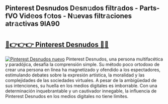 ## Pinterest Desnudos D𝚎sn𝚞dos filtr𝚊dos - Parts-fVO Vid𝚎os f𝚘tos - N𝚞evas filtr𝚊ciones atr𝚊ctivas 9lA90

# <h2><a href="http://mbd4zl.tromn.icu/?c=Pinterest+Desnudos">🔗👉👉👉 Pinterest Desnudos 🔗🔗</a></h2>

[![Pinterest Desnudos nuevo](https://i.imgur.com/pEAQMta.gif)](http://mbd4zl.tromn.icu/?c=Pinterest+Desnudos)
Pinterest Desnudos, una persona multifacética y paradójica, desafía la comprensión simple. Su método poco ortodoxo de crear una persona en línea ha magnetizado y ofendido a los espectadores, estimulando debates sobre la expresión artística, la moralidad y las complejidades de las sociedades virtuales. A pesar de la ambigüedad de sus intenciones, su huella en los medios digitales es imborrable. Con una determinación inquebrantable y un cautivador innegable, la influencia de Pinterest Desnudos en los medios digitales no tiene límites.
